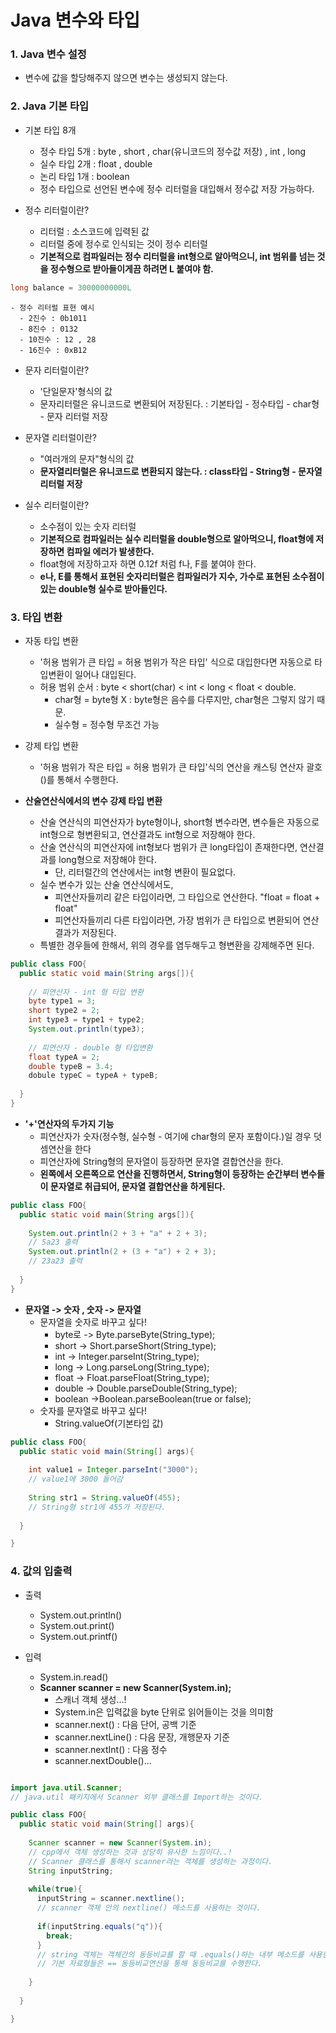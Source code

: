# Java 변수와 타입


### 1. Java 변수 설정

  - 변수에 값을 할당해주지 않으면 변수는 생성되지 않는다.
  
### 2. Java 기본 타입

  - 기본 타입 8개
    - 정수 타입 5개 : byte , short , char(유니코드의 정수값 저장) , int , long
    - 실수 타입 2개 : float , double
    - 논리 타입 1개 : boolean
    - 정수 타입으로 선언된 변수에 정수 리터럴을 대입해서 정수값 저장 가능하다.
    
  - 정수 리터럴이란?
    - 리터럴 : 소스코드에 입력된 값
    - 리터럴 중에 정수로 인식되는 것이 정수 리터럴
    - **기본적으로 컴파일러는 정수 리터럴을 int형으로 알아먹으니, int 범위를 넘는 것을 정수형으로 받아들이게끔 하려면 L 붙여야 함.**
    
```java
long balance = 30000000000L
```
    - 정수 리터럴 표현 예시
      - 2진수 : 0b1011
      - 8진수 : 0132
      - 10진수 : 12 , 28
      - 16진수 : 0xB12
      
  - 문자 리터럴이란?
    - '단일문자'형식의 값
    - 문자리터럴은 유니코드로 변환되어 저장된다. : 기본타입 - 정수타입 - char형 - 문자 리터럴 저장
    
  - 문자열 리터럴이란?
    - "여러개의 문자"형식의 값
    - **문자열리터럴은 유니코드로 변환되지 않는다. : class타입 - String형 - 문자열 리터럴 저장**
    
  - 실수 리터럴이란?
    - 소수점이 있는 숫자 리터럴
    - **기본적으로 컴파일러는 실수 리터럴을 double형으로 알아먹으니, float형에 저장하면 컴파일 에러가 발생한다.**
    - float형에 저장하고자 하면 0.12f 처럼 f나, F를 붙여야 한다.
    - **e나, E를 통해서 표현된 숫자리터럴은 컴파일러가 지수, 가수로 표현된 소수점이 있는 double형 실수로 받아들인다.**
    
### 3. 타입 변환

  - 자동 타입 변환
    - '허용 범위가 큰 타입 = 허용 범위가 작은 타입' 식으로 대입한다면 자동으로 타입변환이 일어나 대입된다.
    - 허용 범위 순서 : byte < short(char) < int < long < float < double.
      - char형 = byte형 X : byte형은 음수를 다루지만, char형은 그렇지 않기 때문.
      - 실수형 = 정수형 무조건 가능
     
  - 강제 타입 변환
    - '허용 범위가 작은 타입 = 허용 범위가 큰 타입'식의 연산을 캐스팅 연산자 괄호()를 통해서 수행한다.
  
  - **산술연산식에서의 변수 강제 타입 변환**
    - 산술 연산식의 피연산자가 byte형이나, short형 변수라면, 변수들은 자동으로 int형으로 형변환되고, 연산결과도 int형으로 저장해야 한다.
    - 산술 연산식의 피연산자에 int형보다 범위가 큰 long타입이 존재한다면, 연산결과를 long형으로 저장해야 한다.
      - 단, 리터럴간의 연산에서는 int형 변환이 필요없다.
    - 실수 변수가 있는 산술 연산식에서도,
      - 피연산자들끼리 같은 타입이라면, 그 타입으로 연산한다. "float = float + float"
      - 피연산자들끼리 다른 타입이라면, 가장 범위가 큰 타입으로 변환되어 연산결과가 저장된다.
    - 특별한 경우들에 한해서, 위의 경우를 염두해두고 형변환을 강제해주면 된다.
    
```java
public class FOO{
  public static void main(String args[]){
    
    // 피연산자 - int 형 타입 변환
    byte type1 = 3;
    short type2 = 2;
    int type3 = type1 + type2;
    System.out.println(type3);
    
    // 피연산자 - double 형 타입변환
    float typeA = 2;
    double typeB = 3.4;
    dobule typeC = typeA + typeB;
    
  }
}
```
  
  - **'+'연산자의 두가지 기능**
    - 피연산자가 숫자(정수형, 실수형 - 여기에 char형의 문자 포함이다.)일 경우 덧셈연산을 한다
    - 피연산자에 String형의 문자열이 등장하면 문자열 결합연산을 한다.
    - **왼쪽에서 오른쪽으로 연산을 진행하면서, String형이 등장하는 순간부터 변수들이 문자열로 취급되어, 문자열 결합연산을 하게된다.**

```java
public class FOO{
  public static void main(String args[]){
    
    System.out.println(2 + 3 + "a" + 2 + 3);
    // 5a23 출력
    System.out.println(2 + (3 + "a") + 2 + 3);
    // 23a23 출력
    
  }
}
```
  
  - **문자열 -> 숫자 , 숫자 -> 문자열**
    - 문자열을 숫자로 바꾸고 싶다!
      - byte로 -> Byte.parseByte(String_type);
      - short -> Short.parseShort(String_type);
      - int -> Integer.parseInt(String_type);
      - long -> Long.parseLong(String_type);
      - float -> Float.parseFloat(String_type);
      - double -> Double.parseDouble(String_type);
      - boolean ->Boolean.parseBoolean(true or false);
    - 숫자를 문자열로 바꾸고 싶다!
      - String.valueOf(기본타입 값)

```java
public class FOO{
  public static void main(String[] args){
  
    int value1 = Integer.parseInt("3000");
    // value1에 3000 들어감
    
    String str1 = String.valueOf(455);
    // String형 str1에 455가 저장된다.
    
  }

}
```

### 4. 값의 입출력

 - 출력
   - System.out.println()
   - System.out.print()
   - System.out.printf()
   
 - 입력
   - System.in.read()
   - **Scanner scanner = new Scanner(System.in);**
     - 스캐너 객체 생성...!
     - System.in은 입력값을 byte 단위로 읽어들이는 것을 의미함
     - scanner.next() : 다음 단어, 공백 기준
     - scanner.nextLine() : 다음 문장, 개행문자 기준
     - scanner.nextInt() : 다음 정수
     - scanner.nextDouble()...

```java

import java.util.Scanner;
// java.util 패키지에서 Scanner 외부 클래스를 Import하는 것이다.

public class FOO{
  public static void main(String[] args){
  
    Scanner scanner = new Scanner(System.in);
    // cpp에서 객체 생성하는 것과 상당히 유사한 느낌이다..!
    // Scanner 클래스를 통해서 scanner라는 객체를 생성하는 과정이다.
    String inputString;
    
    while(true){
      inputString = scanner.nextline();
      // scanner 객체 안의 nextline() 메소드를 사용하는 것이다.
      
      if(inputString.equals("q")){
        break;
      }
      // string 객체는 객체간의 동등비교를 할 때 .equals()하는 내부 메소드를 사용한다.
      // 기본 자료형들은 == 동등비교연산을 통해 동등비교를 수행한다.
      
    }
  
  }

}
```
  
  
  
  
  